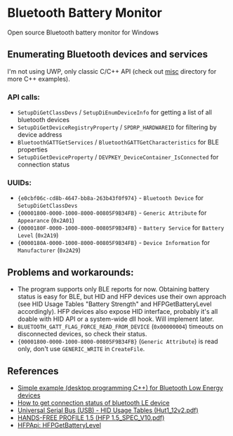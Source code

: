 Bluetooth Battery Monitor
=========================

Open source Bluetooth battery monitor for Windows

## Enumerating Bluetooth devices and services

I'm not using UWP, only classic C/C++ API (check out [misc](./misc) directory for more C++ examples).

### API calls:

* `SetupDiGetClassDevs` / `SetupDiEnumDeviceInfo` for getting a list of all bluetooth devices
* `SetupDiGetDeviceRegistryProperty` / `SPDRP_HARDWAREID` for filtering by device address
* `BluetoothGATTGetServices` / `BluetoothGATTGetCharacteristics` for BLE properties
* `SetupDiGetDeviceProperty` / `DEVPKEY_DeviceContainer_IsConnected` for connection status

### UUIDs:

* `{e0cbf06c-cd8b-4647-bb8a-263b43f0f974}` - `Bluetooth Device` for `SetupDiGetClassDevs`
* `{00001800-0000-1000-8000-00805F9B34FB}` - `Generic Attribute` for `Appearance` (`0x2A01`)
* `{0000180F-0000-1000-8000-00805F9B34FB}` - `Battery Service` for `Battery Level` (`0x2A19`)
* `{0000180A-0000-1000-8000-00805F9B34FB}` - `Device Information` for `Manufacturer` (`0x2A29`)

## Problems and workarounds:

* The program supports only BLE reports for now. Obtaining battery status is easy for BLE,
but HID and HFP devices use their own approach (see HID Usage Tables "Battery Strength" and HFPGetBatteryLevel accordingly).
HFP devices also expose HID interface, probably it's all doable with HID API or a system-wide dll hook. Will implement later.
* `BLUETOOTH_GATT_FLAG_FORCE_READ_FROM_DEVICE` (`0x00000004`) timeouts on disconnected devices, so check their status.
* `{00001800-0000-1000-8000-00805F9B34FB}` (`Generic Attribute`) is read only, don't use `GENERIC_WRITE` in `CreateFile`.

## References

* [Simple example (desktop programming C++) for Bluetooth Low Energy devices](https://social.msdn.microsoft.com/Forums/en-US/bad452cb-4fc2-4a86-9b60-070b43577cc9/is-there-a-simple-example-desktop-programming-c-for-bluetooth-low-energy-devices?forum=wdk)
* [How to get connection status of bluetooth LE device](https://social.msdn.microsoft.com/Forums/windowsdesktop/en-US/7b21b52f-bf85-4643-a717-9d62e15ffb51/how-to-get-connection-status-of-bluetooth-le-device-in-windows-81?forum=wdk)
* [Universal Serial Bus (USB) - HID Usage Tables (Hut1_12v2.pdf)](http://www.usb.org/developers/hidpage/Hut1_12v2.pdf)
* [HANDS-FREE PROFILE 1.5 (HFP 1.5_SPEC_V10.pdf)](https://www.bluetooth.org/docman/handlers/DownloadDoc.ashx?doc_id=41181)
* [HFPApi: HFPGetBatteryLevel](https://msdn.microsoft.com/en-us/library/cc510716.aspx)


